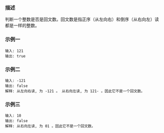 ### 描述

判断一个整数是否是回文数。回文数是指正序（从左向右）和倒序（从右向左）读都是一样的整数。

### 示例一

```
输入: 121
输出: true
```

### 示例二

```
输入: -121
输出: false
解释: 从左向右读, 为 -121 。 从右向左读, 为 121- 。因此它不是一个回文数。
```

### 示例三

```
输入: 10
输出: false
解释: 从右向左读, 为 01 。因此它不是一个回文数。
```